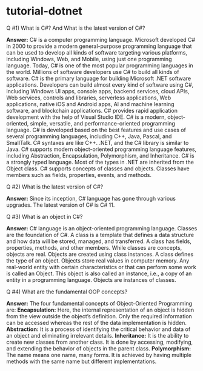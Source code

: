 # tutorial-dotnet
Q #1) What is C#? And What is the latest version of C#?

**Answer:** C# is a computer programming language. Microsoft developed C# in 2000 to provide a modern general-purpose programming language that can be used to develop all kinds of software targeting various platforms, including Windows, Web, and Mobile, using just one programming language. Today, C# is one of the most popular programming languages in the world. Millions of software developers use C# to build all kinds of software. 
C# is the primary language for building Microsoft .NET software applications. Developers can build almost every kind of software using C#, including Windows UI apps, console apps, backend services, cloud APIs, Web services, controls and libraries, serverless applications, Web applications, native iOS and Android apps, AI and machine learning software, and blockchain applications.
C# provides rapid application development with the help of Visual Studio IDE. C# is a modern, object-oriented, simple, versatile, and performance-oriented programming language. C# is developed based on the best features and use cases of several programming languages, including C++, Java, Pascal, and SmallTalk. 
C# syntaxes are like C++. .NET, and the C# library is similar to Java. C# supports modern object-oriented programming language features, including Abstraction, Encapsulation, Polymorphism, and Inheritance. C# is a strongly typed language. Most of the types in .NET are inherited from the Object class.
C# supports concepts of classes and objects. Classes have members such as fields, properties, events, and methods.

Q #2) What is the latest version of C#?

**Answer:** Since its inception, C# language has gone through various upgrades. The latest version of C# is C# 11.

Q #3) What is an object in C#? 

**Answer:** C# language is an object-oriented programming language. Classes are the foundation of C#. A class is a template that defines a data structure and how data will be stored, managed, and transferred. A class has fields, properties, methods, and other members.
While classes are concepts, objects are real. Objects are created using class instances. A class defines the type of an object. Objects store real values in computer memory.
Any real-world entity with certain characteristics or that can perform some work is called an Object. This object is also called an instance, i.e., a copy of an entity in a programming language. Objects are instances of classes.

Q #4) What are the fundamental OOP concepts?

**Answer:** The four fundamental concepts of Object-Oriented Programming are:
**Encapsulation:** Here, the internal representation of an object is hidden from the view outside the object’s definition. Only the required information can be accessed whereas the rest of the data implementation is hidden.
**Abstraction:** It is a process of identifying the critical behavior and data of an object and eliminating irrelevant details.
**Inheritance:** It is the ability to create new classes from another class. It is done by accessing, modifying, and extending the behavior of objects in the parent class.
**Polymorphism:** The name means one name, many forms. It is achieved by having multiple methods with the same name but different implementations.


